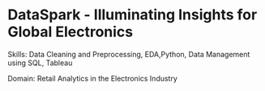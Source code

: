 # DataSpark - Illuminating Insights for Global Electronics

  Skills: Data Cleaning and Preprocessing, EDA,Python, Data Management using SQL, Tableau
	
  Domain: Retail Analytics in the Electronics Industry
 
